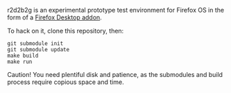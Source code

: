 r2d2b2g is an experimental prototype test environment for Firefox OS
in the form of a [Firefox Desktop addon](https://ftp.mozilla.org/pub/mozilla.org/labs/fxos-simulator/).

To hack on it, clone this repository, then:

    git submodule init
    git submodule update
    make build
    make run

Caution! You need plentiful disk and patience, as the submodules and build process require copious space and time.
